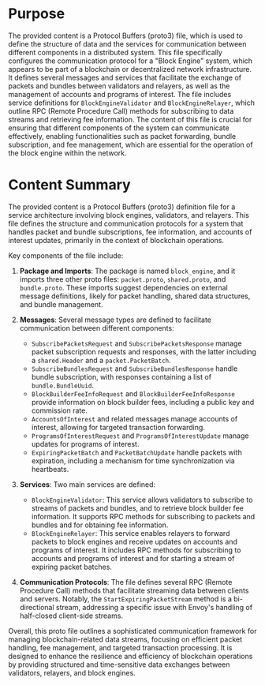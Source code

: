 # Purpose
The provided content is a Protocol Buffers (proto3) file, which is used to define the structure of data and the services for communication between different components in a distributed system. This file specifically configures the communication protocol for a "Block Engine" system, which appears to be part of a blockchain or decentralized network infrastructure. It defines several messages and services that facilitate the exchange of packets and bundles between validators and relayers, as well as the management of accounts and programs of interest. The file includes service definitions for `BlockEngineValidator` and `BlockEngineRelayer`, which outline RPC (Remote Procedure Call) methods for subscribing to data streams and retrieving fee information. The content of this file is crucial for ensuring that different components of the system can communicate effectively, enabling functionalities such as packet forwarding, bundle subscription, and fee management, which are essential for the operation of the block engine within the network.
# Content Summary
The provided content is a Protocol Buffers (proto3) definition file for a service architecture involving block engines, validators, and relayers. This file defines the structure and communication protocols for a system that handles packet and bundle subscriptions, fee information, and accounts of interest updates, primarily in the context of blockchain operations.

Key components of the file include:

1. **Package and Imports**: The package is named `block_engine`, and it imports three other proto files: `packet.proto`, `shared.proto`, and `bundle.proto`. These imports suggest dependencies on external message definitions, likely for packet handling, shared data structures, and bundle management.

2. **Messages**: Several message types are defined to facilitate communication between different components:
   - `SubscribePacketsRequest` and `SubscribePacketsResponse` manage packet subscription requests and responses, with the latter including a `shared.Header` and a `packet.PacketBatch`.
   - `SubscribeBundlesRequest` and `SubscribeBundlesResponse` handle bundle subscription, with responses containing a list of `bundle.BundleUuid`.
   - `BlockBuilderFeeInfoRequest` and `BlockBuilderFeeInfoResponse` provide information on block builder fees, including a public key and commission rate.
   - `AccountsOfInterest` and related messages manage accounts of interest, allowing for targeted transaction forwarding.
   - `ProgramsOfInterestRequest` and `ProgramsOfInterestUpdate` manage updates for programs of interest.
   - `ExpiringPacketBatch` and `PacketBatchUpdate` handle packets with expiration, including a mechanism for time synchronization via heartbeats.

3. **Services**: Two main services are defined:
   - `BlockEngineValidator`: This service allows validators to subscribe to streams of packets and bundles, and to retrieve block builder fee information. It supports RPC methods for subscribing to packets and bundles and for obtaining fee information.
   - `BlockEngineRelayer`: This service enables relayers to forward packets to block engines and receive updates on accounts and programs of interest. It includes RPC methods for subscribing to accounts and programs of interest and for starting a stream of expiring packet batches.

4. **Communication Protocols**: The file defines several RPC (Remote Procedure Call) methods that facilitate streaming data between clients and servers. Notably, the `StartExpiringPacketStream` method is a bi-directional stream, addressing a specific issue with Envoy's handling of half-closed client-side streams.

Overall, this proto file outlines a sophisticated communication framework for managing blockchain-related data streams, focusing on efficient packet handling, fee management, and targeted transaction processing. It is designed to enhance the resilience and efficiency of blockchain operations by providing structured and time-sensitive data exchanges between validators, relayers, and block engines.
